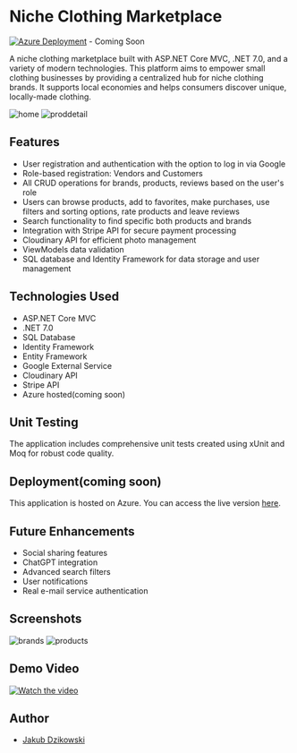 # Niche Clothing Marketplace

[![Azure Deployment](https://img.shields.io/badge/Azure-Deployed-brightgreen)](AZURE_LINK) - Coming Soon

A niche clothing marketplace built with ASP.NET Core MVC, .NET 7.0, and a variety of modern technologies. This platform aims to empower small clothing businesses by providing a centralized hub for niche clothing brands. It supports local economies and helps consumers discover unique, locally-made clothing.

![home](https://github.com/JacobD2001/HypeHaven/assets/93675889/41a15597-f07c-4434-9e89-babe77e6e682)
![proddetail](https://github.com/JacobD2001/HypeHaven/assets/93675889/e96e9c67-f20c-40ca-9652-f7bd4a14a0ab)

## Features

- User registration and authentication with the option to log in via Google
- Role-based registration: Vendors and Customers
- All CRUD operations for brands, products, reviews based on the user's role
- Users can browse products, add to favorites, make purchases, use filters and sorting options, rate products and leave reviews
- Search functionality to find specific both products and brands
- Integration with Stripe API for secure payment processing
- Cloudinary API for efficient photo management
- ViewModels data validation 
- SQL database and Identity Framework for data storage and user management

## Technologies Used

- ASP.NET Core MVC
- .NET 7.0
- SQL Database
- Identity Framework
- Entity Framework
- Google External Service
- Cloudinary API
- Stripe API
- Azure hosted(coming soon)

## Unit Testing

The application includes comprehensive unit tests created using xUnit and Moq for robust code quality.

## Deployment(coming soon)

This application is hosted on Azure. You can access the live version [here](YOUR_AZURE_LINK).

## Future Enhancements

- Social sharing features
- ChatGPT integration
- Advanced search filters
- User notifications
- Real e-mail service authentication



## Screenshots

![brands](https://github.com/JacobD2001/HypeHaven/assets/93675889/21ae2a78-0d6c-49d7-88c8-ad0faf1d4487)
![products](https://github.com/JacobD2001/HypeHaven/assets/93675889/3685eb9e-c2a2-46d0-8224-4bc180af86e6)

## Demo Video

[![Watch the video](https://imgur.com/QN7f7FI.png)](https://www.loom.com/share/9376935d56ef4f26a724c334e83d27a8?sid=9506036b-2487-4c20-a8a9-8948e7bda389)

## Author

- [Jakub Dzikowski](https://github.com/JacobD2001)


